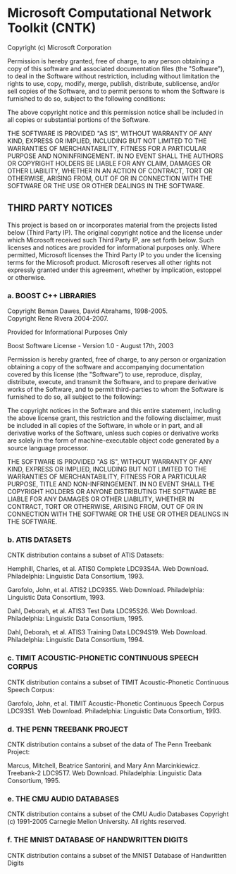 # Microsoft Computational Network Toolkit (CNTK)

Copyright (c) Microsoft Corporation

Permission is hereby granted, free of charge, to any person obtaining a copy of this software and associated documentation files (the "Software"), to deal in the Software without restriction, including without limitation the rights to use, copy, modify, merge, publish, distribute, sublicense, and/or sell copies of the Software, and to permit persons to whom the Software is furnished to do so, subject to the following conditions: 

The above copyright notice and this permission notice shall be included in all copies or substantial portions of the Software. 

THE SOFTWARE IS PROVIDED "AS IS", WITHOUT WARRANTY OF ANY KIND, EXPRESS OR IMPLIED, INCLUDING BUT NOT LIMITED TO THE WARRANTIES OF MERCHANTABILITY, FITNESS FOR A PARTICULAR PURPOSE AND NONINFRINGEMENT. IN NO EVENT SHALL THE AUTHORS OR COPYRIGHT HOLDERS BE LIABLE FOR ANY CLAIM, DAMAGES OR OTHER LIABILITY, WHETHER IN AN ACTION OF CONTRACT, TORT OR OTHERWISE, ARISING FROM, OUT OF OR IN CONNECTION WITH THE SOFTWARE OR THE USE OR OTHER DEALINGS IN THE SOFTWARE.

## THIRD PARTY NOTICES

This project is based on or incorporates material from the projects listed below (Third Party IP). The original copyright notice and the license under which Microsoft received such Third Party IP, are set forth below. Such licenses and notices are provided for informational purposes only. Where permitted, Microsoft licenses the Third Party IP to you under the licensing terms for the Microsoft product. Microsoft reserves all other rights not expressly granted under this agreement, whether by implication, estoppel or otherwise.

### a. BOOST C++ LIBRARIES

Copyright Beman Dawes, David Abrahams, 1998-2005.  
Copyright Rene Rivera 2004-2007.

Provided for Informational Purposes Only

Boost Software License - Version 1.0 - August 17th, 2003

Permission is hereby granted, free of charge, to any person or organization obtaining a copy of the software and accompanying documentation covered by this license (the "Software") to use, reproduce, display, distribute, execute, and transmit the Software, and to prepare derivative works of the Software, and to permit third-parties to whom the Software is furnished to do so, all subject to the following:

The copyright notices in the Software and this entire statement, including the above license grant, this restriction and the following disclaimer, must be included in all copies of the Software, in whole or in part, and all derivative works of the Software, unless such copies or derivative works are solely in the form of machine-executable object code generated by a source language processor.

THE SOFTWARE IS PROVIDED "AS IS", WITHOUT WARRANTY OF ANY KIND, EXPRESS OR IMPLIED, INCLUDING BUT NOT LIMITED TO THE WARRANTIES OF MERCHANTABILITY, FITNESS FOR A PARTICULAR PURPOSE, TITLE AND NON-INFRINGEMENT. IN NO EVENT SHALL THE COPYRIGHT HOLDERS OR ANYONE DISTRIBUTING THE SOFTWARE BE LIABLE FOR ANY DAMAGES OR OTHER LIABILITY, WHETHER IN CONTRACT, TORT OR OTHERWISE, ARISING FROM, OUT OF OR IN CONNECTION WITH THE SOFTWARE OR THE USE OR OTHER DEALINGS IN THE SOFTWARE.

### b. ATIS DATASETS

CNTK distribution contains a subset of ATIS Datasets:

Hemphill, Charles, et al. ATIS0 Complete LDC93S4A. Web Download. Philadelphia: Linguistic Data Consortium, 1993.

Garofolo, John, et al. ATIS2 LDC93S5. Web Download. Philadelphia: Linguistic Data Consortium, 1993.

Dahl, Deborah, et al. ATIS3 Test Data LDC95S26. Web Download. Philadelphia: Linguistic Data Consortium, 1995.

Dahl, Deborah, et al. ATIS3 Training Data LDC94S19. Web Download. Philadelphia: Linguistic Data Consortium, 1994.

### c. TIMIT ACOUSTIC-PHONETIC CONTINUOUS SPEECH CORPUS

CNTK distribution contains a subset of TIMIT Acoustic-Phonetic Continuous Speech Corpus:

Garofolo, John, et al. TIMIT Acoustic-Phonetic Continuous Speech Corpus LDC93S1. Web Download. Philadelphia: Linguistic Data Consortium, 1993.

### d. THE PENN TREEBANK PROJECT

CNTK distribution contains a subset of the data of The Penn Treebank Project:

Marcus, Mitchell, Beatrice Santorini, and Mary Ann Marcinkiewicz. Treebank-2 LDC95T7. Web Download. Philadelphia: Linguistic Data Consortium, 1995.

### e. THE CMU AUDIO DATABASES

CNTK distribution contains a subset of the CMU Audio Databases
Copyright (c) 1991-2005 Carnegie Mellon University.  All rights reserved.

### f. THE MNIST DATABASE OF HANDWRITTEN DIGITS

CNTK distribution contains a subset of the MNIST Database of Handwritten Digits